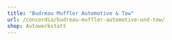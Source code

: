 ```yaml
---
title: "Budreau Muffler Automotive & Tow"
url: /concordia/budreau-muffler-automotive-und-tow/
shop: Autowerkstatt
---
```

